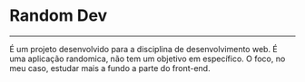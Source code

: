 # Random Dev 
<hr> 
É um projeto desenvolvido para a disciplina de desenvolvimento web. É uma aplicação randomica, não tem um objetivo em específico. O foco, no meu caso, estudar mais a fundo a parte do front-end. 
